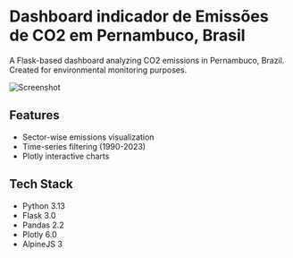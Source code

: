 # Dashboard indicador de Emissões de CO2 em Pernambuco, Brasil

A Flask-based dashboard analyzing CO2 emissions in Pernambuco, Brazil. Created for environmental monitoring purposes.

![Screenshot](screenshot.png)

## Features

- Sector-wise emissions visualization
- Time-series filtering (1990-2023)
- Plotly interactive charts

## Tech Stack

- Python 3.13
- Flask 3.0
- Pandas 2.2
- Plotly 6.0
- AlpineJS 3
